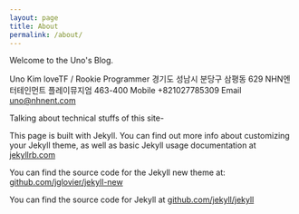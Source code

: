 ```yaml
---
layout: page
title: About
permalink: /about/
---
```


Welcome to the Uno's Blog.


Uno Kim
loveTF / Rookie Programmer
경기도 성남시 분당구 삼평동 629 NHN엔터테인먼트 플레이뮤지엄 463-400
Mobile +821027785309 
Email  uno@nhnent.com


Talking about technical stuffs of this site-

This page is built with Jekyll. You can find out more info about customizing your Jekyll theme, as well as basic Jekyll usage documentation at [jekyllrb.com](http://jekyllrb.com/)

You can find the source code for the Jekyll new theme at: [github.com/jglovier/jekyll-new](https://github.com/jglovier/jekyll-new)

You can find the source code for Jekyll at [github.com/jekyll/jekyll](https://github.com/jekyll/jekyll)
